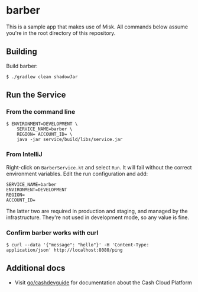 # barber

This is a sample app that makes use of Misk. All commands below assume you're in the root directory
of this repository.

## Building
Build barber:

```
$ ./gradlew clean shadowJar
```

## Run the Service

### From the command line

```
$ ENVIRONMENT=DEVELOPMENT \
    SERVICE_NAME=barber \
    REGION= ACCOUNT_ID= \
    java -jar service/build/libs/service.jar
```

### From IntelliJ
Right-click on `BarberService.kt` and select `Run`. It will fail without the correct environment
variables. Edit the run configuration and add:

```
SERVICE_NAME=barber
ENVIRONMENT=DEVELOPMENT
REGION=
ACCOUNT_ID=
```

The latter two are required in production and staging, and managed by the infrastructure.
They're not used in development mode, so any value is fine.


### Confirm barber works with curl

```
$ curl --data '{"message": "hello"}' -H 'Content-Type: application/json' http://localhost:8080/ping
```

## Additional docs
* Visit [go/cashdevguide](http://go/cashdevguide) for documentation about the Cash Cloud Platform
